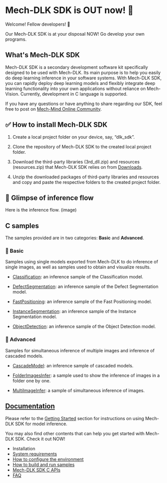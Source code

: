 # Mech-DLK SDK is OUT now! 🎉
Welcome! Fellow developers! 👋

Our Mech-DLK SDK is at your disposal NOW! Go develop your own programs.
## What's Mech-DLK SDK
Mech-DLK SDK is a secondary development software kit specifically designed to be used with Mech-DLK. Its main purpose is to help you easily do deep learning inference in your software systems. With Mech-DLK SDK, you can rapidly deploy deep learning models and flexibly integrate deep learning functionality into your own applications without reliance on Mech-Vision. Currently, development in C language is supported.

If you have any questions or have anything to share regarding our SDK, feel free to post on [Mech-Mind Online Community](https://community.mech-mind.com/).

## ✅ How to install Mech-DLK SDK

1. Create a local project folder on your device, say, “dlk_sdk”.

2. Clone the repository of Mech-DLK SDK to the created local project folder.

3. Download the third-party libraries (3rd_dll.zip) and resources (resources.zip) that Mech-DLK SDK relies on from [Downloads](https://downloads.mech-mind.com.cn/?tab=tab-dlk-sdk).

4. Unzip the downloaded packages of third-party libraries and resources and copy and paste the respective folders to the created project folder.

## 👀 Glimpse of inference flow 

Here is the inference flow. (image)

## C samples
The samples provided are in two categories: **Basic** and **Advanced**.

### 📌 Basic
Samples using single models exported from Mech-DLK to do inference of single images, as well as samples used to obtain and visualize results.

- [Classification](): an inference sample of the Classification model.

- [DefectSegmentation](): an inference sample of the Defect Segmentation model.

- [FastPositioning](): an inference sample of the Fast Positioning model.

- [InstanceSegmentation](): an inference sample of the Instance Segmentation model.

- [ObjectDetection](): an inference sample of the Object Detection model.

### 📌 Advanced
Samples for simultaneous inference of multiple images and inference of cascaded models.

- [CascadeModel](): an inference sample of cascaded models.

- [FolderImagesInfer](): a sample used to show the inference of images in a folder one by one.

- [MultiImageInfer](): a sample of simultaneous inference of images.

## [Documentation]()
Please refer to the [Getting Started]() section for instructions on using Mech-DLK SDK for model inference.

You may also find other contents that can help you get started with Mech-DLK SDK. Check it out NOW!
- Installation
- [System requirements]()
- [How to configure the environment]()
- [How to build and run samples]()
- [Mech-DLK SDK C APIs]()
- [FAQ]()